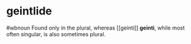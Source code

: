 # geintlide
#wbnoun
Found only in the plural, whereas [[geinti]] **geinti**, while most often singular, is also sometimes plural.
